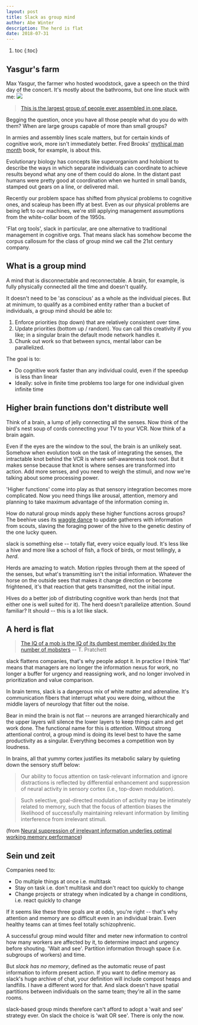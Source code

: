 ```yaml
---
layout: post
title: Slack as group mind
author: Abe Winter
description: The herd is flat
date: 2018-07-31
---
```


1. toc
{:toc}

<style>blockquote {font-style:normal; letter-spacing:inherit;}</style>

## Yasgur's farm

Max Yasgur, the farmer who hosted woodstock, gave a speech on the third day of the concert. It's mostly about the bathrooms, but one line stuck with me: <img src="https://anti.style/flatpixel/group-mind">

> [This is the largest group of people ever assembled in one place.](https://youtu.be/a8eiL25BjkY?t=61)

Begging the question, once you have all those people what do you do with them? When are large groups capable of more than small groups?

In armies and assembly lines scale matters, but for certain kinds of cognitive work, more isn't immediately better. Fred Brooks' [mythical man month](https://en.wikipedia.org/wiki/Mythical_man_month) book, for example, is about this.

Evolutionary biology has concepts like superorganism and holobiont to describe the ways in which separate individuals can coordinate to achieve results beyond what any one of them could do alone. In the distant past humans were pretty good at coordination when we hunted in small bands, stamped out gears on a line, or delivered mail.

Recently our problem space has shifted from physical problems to cognitive ones, and scaleup has been iffy at best. Even as our physical problems are being left to our machines, we're still applying management assumptions from the white-collar boom of the 1950s.

'Flat org tools', slack in particular, are one alternative to traditional management in cognitive orgs. That means slack has somehow become the corpus callosum for the class of group mind we call the 21st century company.

## What is a group mind

A mind that is disconnectable and reconnectable. A brain, for example, is fully physically connected all the time and doesn't qualify.

It doesn't need to be 'as conscious' as a whole as the individual pieces. But at minimum, to qualify as a combined entity rather than a bucket of individuals, a group mind should be able to:

1. Enforce priorities (top down) that are relatively consistent over time.
1. Update priorities (bottom up / random). You can call this creativity if you like; in a singular brain the default mode network handles it.
3. Chunk out work so that between syncs, mental labor can be parallelized.

The goal is to:

- Do cognitive work faster than any individual could, even if the speedup is less than linear
- Ideally: solve in finite time problems too large for one individual given infinite time

## Higher brain functions don't distribute well

Think of a brain, a lump of jelly connecting all the senses. Now think of the bird's nest soup of cords connecting your TV to your VCR. Now think of a brain again.

Even if the eyes are the window to the soul, the brain is an unlikely seat. Somehow when evolution took on the task of integrating the senses, the intractable knot behind the VCR is where self-awareness took root. But it makes sense because that knot is where senses are transformed into action. Add more senses, and you need to weigh the stimuli, and now we're talking about some processing power.

'Higher functions' come into play as that sensory integration becomes more complicated. Now you need things like arousal, attention, memory and planning to take maximum advantage of the information coming in.

How do natural group minds apply these higher functions across groups? The beehive uses its [waggle dance](https://en.wikipedia.org/wiki/Waggle_dance) to update gatherers with information from scouts, slaving the foraging power of the hive to the genetic destiny of the one lucky queen.

slack is something else -- totally flat, every voice equally loud. It's less like a hive and more like a school of fish, a flock of birds, or most tellingly, a *herd*.

Herds are amazing to watch. Motion ripples through them at the speed of the senses, but what's transmitting isn't the initial information. Whatever the horse on the outside sees that makes it change direction or become frightened, it's that reaction that gets transmitted, not the initial input.

Hives do a better job of distributing cognitive work than herds (not that either one is well suited for it). The herd doesn't parallelize attention. Sound familiar? It should -- this is a lot like slack.

## A herd is flat

> [The IQ of a mob is the IQ of its dumbest member divided by the number of mobsters](https://youtu.be/WPMMNvYTEyI?t=8) -- T. Pratchett

slack flattens companies, that's why people adopt it. In practice I think 'flat' means that managers are no longer the information nexus for work, no longer a buffer for urgency and reassigning work, and no longer involved in prioritization and value comparison.

In brain terms, slack is a dangerous mix of white matter and adrenaline. It's communication fibers that interrupt what you were doing, without the middle layers of neurology that filter out the noise.

Bear in mind the brain is not flat -- neurons are arranged hierarchically and the upper layers will silence the lower layers to keep things calm and get work done. The functional name for this is *attention*. Without strong attentional control, a group mind is doing its level best to have the same productivity as a singular. Everything becomes a competition won by loudness.

In brains, all that yummy cortex justifies its metabolic salary by quieting down the sensory stuff below:

> Our ability to focus attention on task-relevant information and ignore distractions is reflected by differential enhancement and suppression of neural activity in sensory cortex (i.e., top-down modulation).

> Such selective, goal-directed modulation of activity may be intimately related to memory, such that the focus of attention biases the likelihood of successfully maintaining relevant information by limiting interference from irrelevant stimuli.

(from [Neural suppression of irrelevant information underlies optimal working memory performance](https://www.ncbi.nlm.nih.gov/pmc/articles/PMC2704557/))

## Sein und zeit

Companies need to:

- Do multiple things at once i.e. multitask
- Stay on task i.e. don't multitask and don't react too quickly to change
- Change projects or strategy when indicated by a change in conditions, i.e. react quickly to change

If it seems like these three goals are at odds, you're right -- that's why attention and memory are so difficult even in an individual brain. Even healthy teams can at times feel totally schizophrenic.

A successful group mind would filter and meter new information to control how many workers are affected by it, to determine impact and urgency before shouting. 'Wait and see'. Partition information through space (i.e. subgroups of workers) and time.

But *slack has no memory*, defined as the automatic reuse of past information to inform present action. If you want to define memory as slack's huge archive of chat, your definition will include compost heaps and landfills. I have a different word for that. And slack doesn't have spatial partitions between individuals on the same team; they're all in the same rooms.

slack-based group minds therefore can't afford to adopt a 'wait and see' strategy ever. On slack the choice is 'wait OR see'. There is only the now.
